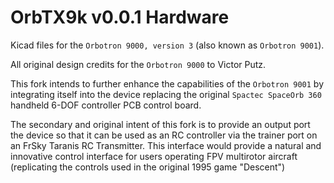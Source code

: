 # OrbTX9k v0.0.1 Hardware
Kicad files for the `Orbotron 9000, version 3` (also known as `Orbotron 9001`).

All original design credits for the `Orbotron 9000` to Victor Putz.

This fork intends to further enhance the capabilities of the `Orbotron 9001` by integrating itself into the device replacing the original `Spactec SpaceOrb 360` handheld 6-DOF controller PCB control board. 

The secondary and original intent of this fork is to provide an output port the device so that it can be used as an RC controller via the trainer port on an FrSky Taranis RC Transmitter. This interface would provide a natural and innovative control interface for users operating FPV multirotor aircraft (replicating the controls used in the original 1995 game "Descent")
